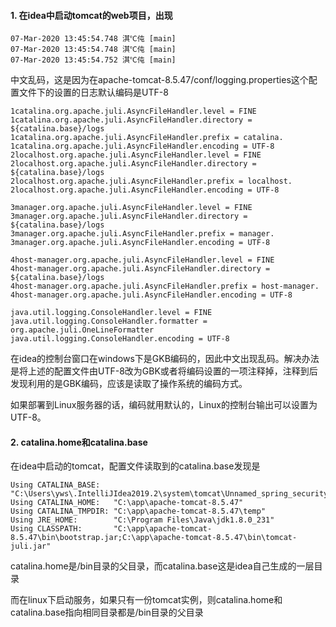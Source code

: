 #### 1. 在idea中启动tomcat的web项目，出现

```shell
07-Mar-2020 13:45:54.748 淇℃伅 [main] 
07-Mar-2020 13:45:54.748 淇℃伅 [main] 
07-Mar-2020 13:45:54.752 淇℃伅 [main] 
```

中文乱码，这是因为在apache-tomcat-8.5.47/conf/logging.properties这个配置文件下的设置的日志默认编码是UTF-8

```shell
1catalina.org.apache.juli.AsyncFileHandler.level = FINE
1catalina.org.apache.juli.AsyncFileHandler.directory = ${catalina.base}/logs
1catalina.org.apache.juli.AsyncFileHandler.prefix = catalina.
1catalina.org.apache.juli.AsyncFileHandler.encoding = UTF-8
2localhost.org.apache.juli.AsyncFileHandler.level = FINE
2localhost.org.apache.juli.AsyncFileHandler.directory = ${catalina.base}/logs
2localhost.org.apache.juli.AsyncFileHandler.prefix = localhost.
2localhost.org.apache.juli.AsyncFileHandler.encoding = UTF-8

3manager.org.apache.juli.AsyncFileHandler.level = FINE
3manager.org.apache.juli.AsyncFileHandler.directory = ${catalina.base}/logs
3manager.org.apache.juli.AsyncFileHandler.prefix = manager.
3manager.org.apache.juli.AsyncFileHandler.encoding = UTF-8

4host-manager.org.apache.juli.AsyncFileHandler.level = FINE
4host-manager.org.apache.juli.AsyncFileHandler.directory = ${catalina.base}/logs
4host-manager.org.apache.juli.AsyncFileHandler.prefix = host-manager.
4host-manager.org.apache.juli.AsyncFileHandler.encoding = UTF-8

java.util.logging.ConsoleHandler.level = FINE
java.util.logging.ConsoleHandler.formatter = org.apache.juli.OneLineFormatter
java.util.logging.ConsoleHandler.encoding = UTF-8
```

在idea的控制台窗口在windows下是GKB编码的，因此中文出现乱码。解决办法是将上述的配置文件由UTF-8改为GBK或者将编码设置的一项注释掉，注释到后发现利用的是GBK编码，应该是读取了操作系统的编码方式。

如果部署到Linux服务器的话，编码就用默认的，Linux的控制台输出可以设置为UTF-8。

#### 2. catalina.home和catalina.base

在idea中启动的tomcat，配置文件读取到的catalina.base发现是

```shell
Using CATALINA_BASE:   "C:\Users\yws\.IntelliJIdea2019.2\system\tomcat\Unnamed_spring_security_management"
Using CATALINA_HOME:   "C:\app\apache-tomcat-8.5.47"
Using CATALINA_TMPDIR: "C:\app\apache-tomcat-8.5.47\temp"
Using JRE_HOME:        "C:\Program Files\Java\jdk1.8.0_231"
Using CLASSPATH:       "C:\app\apache-tomcat-8.5.47\bin\bootstrap.jar;C:\app\apache-tomcat-8.5.47\bin\tomcat-juli.jar"
```

catalina.home是/bin目录的父目录，而catalina.base这是idea自己生成的一层目录

而在linux下启动服务，如果只有一份tomcat实例，则catalina.home和catalina.base指向相同目录都是/bin目录的父目录


